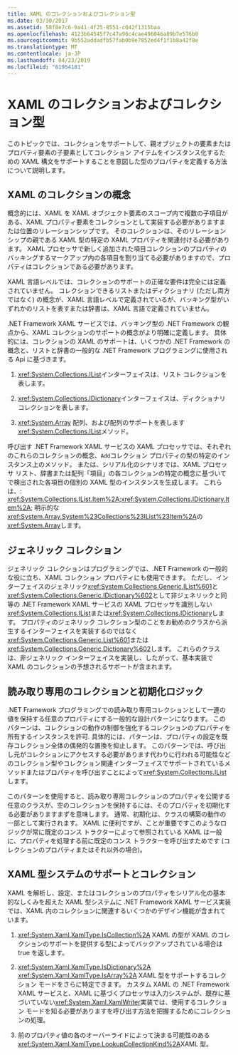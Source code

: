 ```yaml
---
title: XAML のコレクションおよびコレクション型
ms.date: 03/30/2017
ms.assetid: 58f8e7c6-9a41-4f25-8551-c042f1315baa
ms.openlocfilehash: 4123b64545f7c47a96c4cae496046a89b7e576b0
ms.sourcegitcommit: 9b552addadfb57fab0b9e7852ed4f1f1b8a42f8e
ms.translationtype: MT
ms.contentlocale: ja-JP
ms.lasthandoff: 04/23/2019
ms.locfileid: "61954181"
---
```

# <a name="collections-and-collection-types-for-xaml"></a>XAML のコレクションおよびコレクション型

このトピックでは、コレクションをサポートして、親オブジェクトの要素またはプロパティ要素の子要素としてコレクション アイテムをインスタンス化するための XAML 構文をサポートすることを意図した型のプロパティを定義する方法について説明します。

## <a name="xaml-collection-concepts"></a>XAML のコレクションの概念

概念的には、XAML を XAML オブジェクト要素のスコープ内で複数の子項目がある、XAML プロパティ要素をコレクションとして実装する必要がありますまたは位置のリレーションシップです。 そのコレクションは、そのリレーションシップの親である XAML 型の特定の XAML プロパティを関連付ける必要があります。 XAML プロセッサで新しく追加された項目コレクションのプロパティのバッキングするマークアップ内の各項目を割り当てる必要がありますので、プロパティはコレクションである必要があります。

XAML 言語レベルでは、コレクションのサポートの正確な要件は完全には定義されていません。 コレクションできるリストまたはディクショナリ (ただし両方ではなく) の概念が、XAML 言語レベルで定義されているが、バッキング型がいずれかのリストを表すまたは辞書は、XAML 言語で定義されていません。

.NET Framework XAML サービスでは、バッキング型の .NET Framework の観点から、XAML コレクションのサポートの概念がより明確に定義します。 具体的には、コレクションの XAML のサポートは、いくつかの .NET Framework の概念と、リストと辞書の一般的な .NET Framework プログラミングに使用される Api に基づきます。

1. <xref:System.Collections.IList>インターフェイスは、リスト コレクションを表します。

2. <xref:System.Collections.IDictionary>インターフェイスは、ディクショナリ コレクションを表します。

3. <xref:System.Array> 配列、および配列のサポートを表します<xref:System.Collections.IList>メソッド。

呼び出す .NET Framework XAML サービスの XAML プロセッサでは、それぞれのこれらのコレクションの概念、`Add`コレクション プロパティの型の特定のインスタンス上のメソッド。 または、シリアル化のシナリオでは、XAML プロセッサ リスト、辞書または配列「項目」の各コレクションの特定の概念に基づいてで検出された各項目の個別の XAML 型のインスタンスを生成します。 これらは、: <xref:System.Collections.IList.Item%2A>;<xref:System.Collections.IDictionary.Item%2A>; 明示的な<xref:System.Array.System%23Collections%23IList%23Item%2A>の<xref:System.Array>します。

## <a name="generic-collections"></a>ジェネリック コレクション

ジェネリック コレクションはプログラミングでは、.NET Framework の一般的な役に立ち、XAML コレクション プロパティにも使用できます。 ただし、インターフェイスのジェネリック<xref:System.Collections.Generic.IList%601>と<xref:System.Collections.Generic.IDictionary%602>として非ジェネリックと同等の .NET Framework XAML サービスの XAML プロセッサを識別しない<xref:System.Collections.IList>または<xref:System.Collections.IDictionary>します。 プロパティのジェネリック コレクション型のことをお勧めのクラスから派生するインターフェイスを実装するのではなく<xref:System.Collections.Generic.List%601>または<xref:System.Collections.Generic.Dictionary%602>します。 これらのクラスは、非ジェネリック インターフェイスを実装し、したがって、基本実装で XAML のコレクションの予想されるサポートが含まれます。

## <a name="read-only-collections-and-initialization-logic"></a>読み取り専用のコレクションと初期化ロジック

.NET Framework プログラミングでの読み取り専用コレクションとして一連の値を保持する任意のプロパティにする一般的な設計パターンになります。 このパターンは、コレクションの動作の制御を強化するコレクションのプロパティを所有するインスタンスを許可. 具体的には、パターンは、プロパティの設定を既存コレクション全体の偶発的な置換を抑止します。 このパターンでは、呼び出し元がコレクションにアクセスする必要があります代わりに行われる可能性などのコレクション型やコレクション関連インターフェイスでサポートされているメソッドまたはプロパティを呼び出すことによって<xref:System.Collections.IList>します。

このパターンを使用すると、読み取り専用コレクションのプロパティを公開する任意のクラスが、空のコレクションを保持するには、そのプロパティを初期化する必要がありますまずを意味します。 通常、初期化は、クラスの構築の動作の一部として実行されます。 XAML に便利ですが、ことが重要ですこのようなロジックが常に既定のコンス トラクターによって参照されている XAML は一般に、プロパティを処理する前に既定のコンス トラクターを呼び出すためです (コレクションのプロパティまたはそれ以外の場合)。

## <a name="xaml-type-system-support-and-collections"></a>XAML 型システムのサポートとコレクション

XAML を解析し、設定、またはコレクションのプロパティをシリアル化の基本的なしくみを超えた XAML 型システムに .NET Framework XAML サービス実装では、XAML 内のコレクションに関連するいくつかのデザイン機能が含まれています。

1. <xref:System.Xaml.XamlType.IsCollection%2A> XAML の型が XAML のコレクションのサポートを提供する型によってバックアップされている場合は true を返します。

2. <xref:System.Xaml.XamlType.IsDictionary%2A> <xref:System.Xaml.XamlType.IsArray%2A> XAML 型をサポートするコレクション モードをさらに特定できます。 カスタム XAML の .NET Framework XAML サービスと、XAML に基づくプロセッサは入力システムが、既存に基づいていない<xref:System.Xaml.XamlWriter>実装では、使用するコレクション モードを知る必要がありますを呼び出す方法を把握するためにコレクションの処理。

3. 前のプロパティ値の各のオーバーライドによって決まる可能性のある<xref:System.Xaml.XamlType.LookupCollectionKind%2A>XAML 型。
